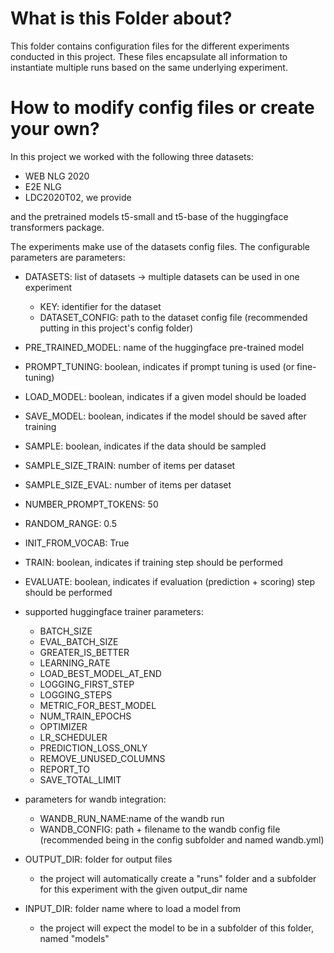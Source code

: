 # What is this Folder about?
This folder contains configuration files for the different
experiments conducted in this project. These files encapsulate all
information to instantiate multiple runs based on the same underlying
experiment.

# How to modify config files or create your own?
In this project we worked with the following three datasets:

* WEB NLG 2020
* E2E NLG
* LDC2020T02, we provide

and the pretrained models t5-small and t5-base of the huggingface 
transformers package.

The experiments make use of the datasets config files.
The configurable parameters are parameters:

* DATASETS: list of datasets -> multiple datasets can be used in
one experiment
  * KEY: identifier for the dataset
  * DATASET_CONFIG: path to the dataset config file 
  (recommended putting in this project's config folder)

* PRE_TRAINED_MODEL: name of the huggingface pre-trained model
* PROMPT_TUNING: boolean, indicates if prompt tuning is used
(or fine-tuning)
* LOAD_MODEL: boolean, indicates if a given model should be loaded
* SAVE_MODEL: boolean, indicates if the model should be saved 
after training

* SAMPLE: boolean, indicates if the data should be sampled
* SAMPLE_SIZE_TRAIN: number of items per dataset
* SAMPLE_SIZE_EVAL: number of items per dataset

* NUMBER_PROMPT_TOKENS: 50
* RANDOM_RANGE: 0.5
* INIT_FROM_VOCAB: True

* TRAIN: boolean, indicates if training step should be performed
* EVALUATE: boolean, indicates if evaluation (prediction + scoring)
step should be performed

* supported huggingface trainer parameters:
  * BATCH_SIZE
  * EVAL_BATCH_SIZE
  * GREATER_IS_BETTER
  * LEARNING_RATE
  * LOAD_BEST_MODEL_AT_END
  * LOGGING_FIRST_STEP
  * LOGGING_STEPS
  * METRIC_FOR_BEST_MODEL
  * NUM_TRAIN_EPOCHS
  * OPTIMIZER
  * LR_SCHEDULER
  * PREDICTION_LOSS_ONLY
  * REMOVE_UNUSED_COLUMNS
  * REPORT_TO
  * SAVE_TOTAL_LIMIT

* parameters for wandb integration:
  * WANDB_RUN_NAME:name of the wandb run
  * WANDB_CONFIG: path + filename to the wandb config file 
  (recommended being in the config subfolder and named wandb.yml)

* OUTPUT_DIR: folder for output files
  * the project will automatically create a "runs" folder and a
subfolder for this experiment with the given output_dir name
* INPUT_DIR: folder name where to load a model from
  * the project will expect the model to be in a subfolder of this
  folder, named "models"
